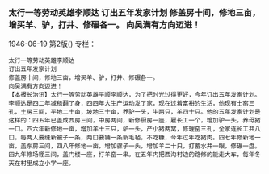 ### 太行一等劳动英雄李顺达  订出五年发家计划  修盖房十间，修地三亩，增买羊、驴，打井、修碾各一。  向吴满有方向迈进！

1946-06-19
第2版()
专栏：

    太行一等劳动英雄李顺达
    订出五年发家计划
    修盖房十间，修地三亩，增买羊、驴，打井、修碾各一。
    向吴满有方向迈进！
    【本报长治讯】太行一等劳动英雄平顺李顺达，为了把时光过得更好，今年订出五年发家计划。李顺达是四二年减租翻了身，四四年大生产运动发了家，现在过着富裕的生活，他现有土窑三孔，土房三间，平地二十亩，坡地三十亩，养驴一头，牛两只，羊四十只。他的五年发家计划是这样的：四五年已盖成西房三间，中房两间，新修厨房一座，雇长工一个，增加驴一头，养母猪一口。四六年新修地一亩，增加羊十三只，驴一头，产小猪两窝，修理窑三孔，全家连长工共八口，每两人要缝新被子一条，两口要铺一条新毛毡，不吃糠，今年过年吃猪肉。四七年修新地一亩，盖东房三间，四八年修地一亩，增加骡子一头，增加羊二十只，打蓄水井一眼，修碾一盘。四九年修场棚三间，盖门楼一座，打羊窑一串。在五年内把西沟村边的路修的能走大车，每年冬天在村里成立小学一座。

